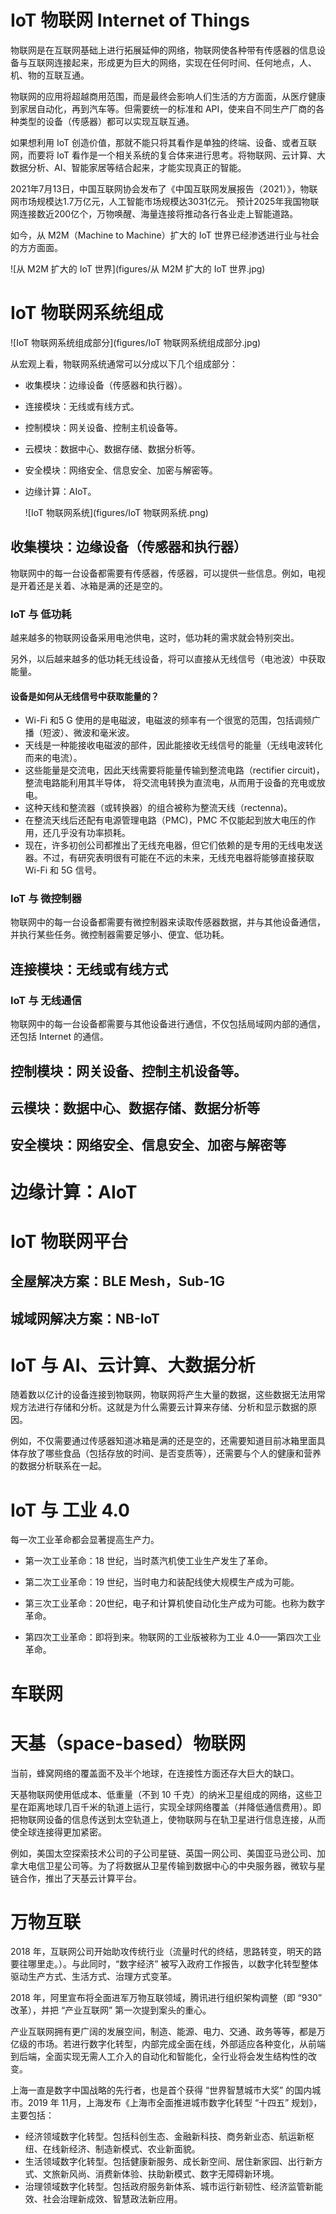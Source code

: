 # IoT 物联网 Internet of Things

物联网是在互联网基础上进行拓展延伸的网络，物联网使各种带有传感器的信息设备与互联网连接起来，形成更为巨大的网络，实现在任何时间、任何地点，人、机、物的互联互通。

物联网的应用将超越商用范围，而是最终会影响人们生活的方方面面，从医疗健康到家居自动化，再到汽车等。但需要统一的标准和 API，使来自不同生产厂商的各种类型的设备（传感器）都可以实现互联互通。

如果想利用 IoT 创造价值，那就不能只将其看作是单独的终端、设备、或者互联网，而要将 IoT 看作是一个相关系统的复合体来进行思考。将物联网、云计算、大数据分析、AI、智能家居等结合起来，才能实现真正的智能。

2021年7月13日，中国互联网协会发布了《中国互联网发展报告（2021）》，物联网市场规模达1.7万亿元，人工智能市场规模达3031亿元。  预计2025年我国物联网连接数近200亿个，万物唤醒、海量连接将推动各行各业走上智能道路。  

如今，从 M2M（Machine to Machine）扩大的 IoT 世界已经渗透进行业与社会的方方面面。

![从 M2M 扩大的 IoT 世界](figures/从 M2M 扩大的 IoT 世界.jpg)

# IoT 物联网系统组成

![IoT 物联网系统组成部分](figures/IoT 物联网系统组成部分.jpg)

从宏观上看，物联网系统通常可以分成以下几个组成部分：

- 收集模块：边缘设备（传感器和执行器）。

- 连接模块：无线或有线方式。

- 控制模块：网关设备、控制主机设备等。

- 云模块：数据中心、数据存储、数据分析等。

- 安全模块：网络安全、信息安全、加密与解密等。

- 边缘计算：AIoT。

  ![IoT 物联网系统](figures/IoT 物联网系统.png)

## 收集模块：边缘设备（传感器和执行器）

物联网中的每一台设备都需要有传感器，传感器，可以提供一些信息。例如，电视是开着还是关着、冰箱是满的还是空的。

### IoT 与 低功耗

越来越多的物联网设备采用电池供电，这时，低功耗的需求就会特别突出。

另外，以后越来越多的低功耗无线设备，将可以直接从无线信号（电池波）中获取能量。

#### 设备是如何从无线信号中获取能量的？

- Wi-Fi 和5 G 使用的是电磁波，电磁波的频率有一个很宽的范围，包括调频广播（短波）、微波和毫米波。
- 天线是一种能接收电磁波的部件，因此能接收无线信号的能量（无线电波转化而来的电流）。
- 这些能量是交流电，因此天线需要将能量传输到整流电路（rectifier circuit)，整流电路能利用其半导体，
  将交流电转换为直流电，从而用于设备的充电或放电。
- 这种天线和整流器（或转换器）的组合被称为整流天线（rectenna)。
- 在整流天线后还配有电源管理电路（PMC)，PMC 不仅能起到放大电压的作用，还几乎没有功率损耗。
- 现在，许多初创公司都推出了无线充电器，但它们依赖的是专用的无线电发送器。不过，有研究表明很有可能在不远的未来，无线充电器将能够直接获取 Wi-Fi 和 5G 信号。

### IoT 与 微控制器

物联网中的每一台设备都需要有微控制器来读取传感器数据，并与其他设备通信，并执行某些任务。微控制器需要足够小、便宜、低功耗。

## 连接模块：无线或有线方式

### IoT 与 无线通信

物联网中的每一台设备都需要与其他设备进行通信，不仅包括局域网内部的通信，还包括 Internet 的通信。

## 控制模块：网关设备、控制主机设备等。



## 云模块：数据中心、数据存储、数据分析等



## 安全模块：网络安全、信息安全、加密与解密等

# 边缘计算：AIoT



# IoT 物联网平台

## 全屋解决方案：BLE Mesh，Sub-1G

## 城域网解决方案：NB-IoT



# IoT 与 AI、云计算、大数据分析

随着数以亿计的设备连接到物联网，物联网将产生大量的数据，这些数据无法用常规方法进行存储和分析。这就是为什么需要云计算来存储、分析和显示数据的原因。

例如，不仅需要通过传感器知道冰箱是满的还是空的，还需要知道目前冰箱里面具体存放了哪些食品（包括存放的时间、是否变质等），还需要与个人的健康和营养的数据分析联系在一起。

# IoT 与 工业 4.0

每一次工业革命都会显著提高生产力。

- 第一次工业革命：18 世纪，当时蒸汽机使工业生产发生了革命。

- 第二次工业革命：19 世纪，当时电力和装配线使大规模生产成为可能。

- 第三次工业革命：20世纪，电子和计算机使自动化生产成为可能。也称为数字革命。

- 第四次工业革命：即将到来。物联网的工业版被称为工业 4.0——第四次工业革命。







# 车联网



# 天基（space-based）物联网 

当前，蜂窝网络的覆盖面不及半个地球，在连接性方面还存大巨大的缺口。

天基物联网使用低成本、低重量（不到 10 千克）的纳米卫星组成的网络，这些卫星在距离地球几百千米的轨道上运行，实现全球网络覆盖（并降低通信费用）。即把物联网设备的信息传送到太空轨道上，使物联网与在轨卫星进行信息连接，从而使全球连接得更加紧密。

例如，美国太空探索技术公司的子公司星链、英国一网公司、美国亚马逊公司、加拿大电信卫星公司等。为了将数据从卫星传输到数据中心的中央服务器，微软与星链合作，推出了天基云计算平台。



# 万物互联

2018 年，互联网公司开始助攻传统行业（流量时代的终结，思路转变，明天的路要往哪里走。）。与此同时，“数字经济” 被写入政府工作报告，以数字化转型整体驱动生产方式、生活方式、治理方式变革。

2018 年，阿里宣布将全面进军万物互联领域，腾讯进行组织架构调整（即 “930” 改革），并把 “产业互联网” 第一次提到案头的重心。

产业互联网拥有更广阔的发展空间，制造、能源、电力、交通、政务等等，都是万亿级的市场。若进行数字化转型，内部完成全面在线，外部适应各种变化，从前端到后端，全面实现无需人工介入的自动化和智能化，全行业将会发生结构性的改变。

上海一直是数字中国战略的先行者，也是首个获得 “世界智慧城市大奖” 的国内城市。2019 年 11月，上海发布《上海市全面推进城市数字化转型 “十四五” 规划》，主要包括：

- 经济领域数字化转型。包括科创生态、金融新科技、商务新业态、航运新枢纽、在线新经济、制造新模式、农业新面貌。
- 生活领域数字化转型。包括健康新服务、成长新空间、居住新家园、出行新方式、文旅新风尚、消费新体验、扶助新模式、数字无障碍新环境。
- 治理领域数字化转型。包括政府服务新体系、城市运行新韧性、经济监管新能效、社会治理新成效、智慧政法新应用。

